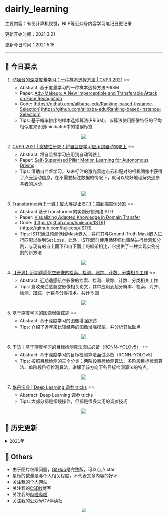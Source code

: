 # dairly_learning
主要内容：有关计算机视觉，NLP等公众号内容学习笔记日更记录

更新开始时间：2021.3.21

更新今日时间：2021.5.15

------



## :paperclip:  今日要点

1. [防噪音的深度度量学习：一种样本选择方法 | CVPR 2021](https://mp.weixin.qq.com/s/3quosMbKXUTlE9LJjo4yqA)         :star::star:
   - Abstract: 基于度量学习的一种样本选择方法PRISM
   - Paper: [Adv-Makeup: A New Imperceptible and Transferable Attack on Face Recognition](https://arxiv.org/abs/2103.16047)
   - Code: [https://github.com/alibaba-edu/Ranking-based-Instance-Selection](https://github.com/alibaba-edu/Ranking-based-Instance-Selection)
   - Tips:  基于概率排序的样本选择算法(PRISM)，该算法使用图像特征的平均相似度来识别minibatch中的错误标签

<div align=center><img src="https://mmbiz.qpic.cn/mmbiz_png/cNFA8C0uVPtjP7hWWwrYXSI1Ziay6RER0bgsuRdJOTyq2nNr9fE70mXBaCnttoBNp32xhAITHWs2shFbLTrrjJg/640?wx_fmt=png&tp=webp&wxfrom=5&wx_lazy=1&wx_co=1" style='zoom:100%'>
</div>


2. [CVPR 2021 | 突破性研究！将自监督学习应用到自动驾驶上](https://mp.weixin.qq.com/s/0nnLJlyHks2xxrXEEMW2bw)       :star::star:
   - Abstract: 将自监督学习应用到自动驾驶上
   - Paper: [Self-Supervised Pillar Motion Learning for Autonomous Driving](https://arxiv.org/pdf/2104.08683.pdf)
   - Tips: 借助自监督学习，从未标注的激光雷达点云和配对的相机图像中获得了点云运动信息，在不需要标注数据的情况下，就可以较好地理解交通参与者的运动

<div align=center><img src="https://mmbiz.qpic.cn/mmbiz_png/yNnalkXE7oXBb7f7QQE6EiaCB0F6AvkuvdDKbINGRvKcwExlic6qpG2fwibFVLzibtlFdc8Z6MaWY9uJYgBJaPnzSg/640?wx_fmt=png&tp=webp&wxfrom=5&wx_lazy=1&wx_co=1" style='zoom:100%'>
</div>

3. [Transformer再下一城！厦大等提出ISTR：端到端实例分割](https://mp.weixin.qq.com/s/A68C5nJpRyvOyNdqA7ugXg)       :star::star:
   - Abstract:基于Transformer的实例分割网络ISTR
   - Paper: [Visualizing Adapted Knowledge in Domain Transfer](https://arxiv.org/abs/2105.00637)
   - Code: [https://github.com/hujiecpp/ISTR](https://github.com/hujiecpp/ISTR)
   - Tips: ISTR通过预测低维Mask嵌入，并将其与Ground-Truth Mask嵌入进行匹配以得到Set Loss。此外，ISTR同时使用循环细化策略进行检测和分割，与现有的自上而下和自下而上的框架相比，它提供了一种实现实例分割的新方法

<div align=center><img src="https://mmbiz.qpic.cn/mmbiz_png/5ooHoYt0tgnYxOhj3Lv6ic5v8dIXmvkGAqjmhZ6CXFkIBIcQvDhSrlibNqPa5cPdnlByNrJ9ylicO4Z0hCgP0w92Q/640?wx_fmt=png&tp=webp&wxfrom=5&wx_lazy=1&wx_co=1" style='zoom:100%'>
</div>


4. [【开源】近期遥感航空影像的检索、检测、跟踪、计数、分类相关工作](https://mp.weixin.qq.com/s/efXHdqaH-tSfWbHzN4ETNg)       :star::star:
   - Abstract:  近期遥感航空影像的检索、检测、跟踪、计数、分类相关工作
   - Tips: 篇收录遥感航空影像相关论文，其中应用到超分辨率、检索、对齐、检测、跟踪、计数与分类技术。共计 5 篇

<div align=center><img src="https://mmbiz.qpic.cn/mmbiz_jpg/BJbRvwibeSTuU9YlDSSonMFSuG7nVFaCtlKpgO3aK5f28V4GbXoyfxcGnUWDAfhYs18owJbRqeBaD5BPYpL9jIg/640?wx_fmt=jpeg&tp=webp&wxfrom=5&wx_lazy=1&wx_co=1" style='zoom:100%'>
</div>


5. [基于深度学习的图像增强综述](https://mp.weixin.qq.com/s/OfJ5_0N3h6mDC8OCdZ1qxA)       :star::star:
   - Abstract: 基于深度学习的图像增强综述
   - Tips: 介绍了近年来比较经典的图像增强模型，并分析其优缺点

<div align=center><img src="https://mmbiz.qpic.cn/sz_mmbiz_jpg/gYUsOT36vfoWYOCGVnicMKNNr6rFU8ALquozDZXtxPxkgQiclMwVTsoTRWwibJ2dwDMGicPaySfjP4bMYPcpzewbxQ/640?wx_fmt=jpeg&tp=webp&wxfrom=5&wx_lazy=1&wx_co=1" style='zoom:100%'>
</div>

6. [干货｜基于深度学习的目标检测算法面试必备（RCNN~YOLOv5）](https://mp.weixin.qq.com/s/ZpE7a6xrG8eqBEnEGbI-fg)       :star::star:
   - Abstract: 基于深度学习的目标检测算法面试必备（RCNN~YOLOv5）
   - Tips:  按照目标检测的三个分类：两阶段目标检测算法、多阶段目标检测算法、单阶段目标检测算法，讲解了该方向下各目标检测算法的特点。

<div align=center><img src="https://mmbiz.qpic.cn/sz_mmbiz_jpg/gYUsOT36vfpoNPRibFklKkeenx5mob3viace7l9TSt14Y1n4QmsJ3ibynsIXq1FnlSZxUyiaDfyYyEmFrh20oANADw/640?wx_fmt=jpeg&tp=webp&wxfrom=5&wx_lazy=1&wx_co=1" style='zoom:100%'>
</div>

7. [炼丹宝典 | Deep Learning 调参 tricks](https://mp.weixin.qq.com/s/u21XnUOgrbuzqXWnZp0BaQ)       :star::star:
   - Abstract: Deep Learning 调参 tricks
   - Tips: 大部分都是常规操作，但都是很多实用的调参技巧

<div align=center><img src="https://mmbiz.qpic.cn/mmbiz_png/DHibuUfpZvQfzTJj9E6KAqeYmeoPQKU2IbOOqVBQx6WFUrGx3ImosNSlibttTryAfEcxR6iaiaptocK7iavjGQhbkoA/640?wx_fmt=png&tp=webp&wxfrom=5&wx_lazy=1&wx_co=1" style='zoom:100%'>
</div>

## 


## :paperclip:  历史更新

<pre><details><summary>2021年</summary>
<details><summary>3月</summary>
    1. <a href="notes/202103/0321.md" target="_blank">公众号内容拓展学习笔记（2021.3.21）</a>
    2. <a href="notes/202103/0322.md" target="_blank">公众号内容拓展学习笔记（2021.3.22）</a>
    3. <a href="notes/202103/0323.md" target="_blank">公众号内容拓展学习笔记（2021.3.23）</a>
    4. <a href="notes/202103/0324.md" target="_blank">公众号内容拓展学习笔记（2021.3.24）</a>
    5. <a href="notes/202103/0325.md" target="_blank">公众号内容拓展学习笔记（2021.3.25）</a>
    6. <a href="notes/202103/0326.md" target="_blank">公众号内容拓展学习笔记（2021.3.26）</a>
    7. <a href="notes/202103/0327.md" target="_blank">公众号内容拓展学习笔记（2021.3.27）</a>
    8. <a href="notes/202103/0328.md" target="_blank">公众号内容拓展学习笔记（2021.3.28）</a>
    9. <a href="notes/202103/0329.md" target="_blank">公众号内容拓展学习笔记（2021.3.29）</a>
    10. <a href="notes/202103/0330.md" target="_blank">公众号内容拓展学习笔记（2021.3.30）</a>
    11. <a href="notes/202103/0331.md" target="_blank">公众号内容拓展学习笔记（2021.3.31）</a>
</details>
<details><summary>4月</summary>
    1. <a href="notes/202104/0401.md" target="_blank">公众号内容拓展学习笔记（2021.4.1）</a>
    2. <a href="notes/202104/0402.md" target="_blank">公众号内容拓展学习笔记（2021.4.2）</a>
    3. <a href="notes/202104/0403.md" target="_blank">公众号内容拓展学习笔记（2021.4.3）</a>
    4. <a href="notes/202104/0404.md" target="_blank">公众号内容拓展学习笔记（2021.4.4）</a>
    5. <a href="notes/202104/0405.md" target="_blank">公众号内容拓展学习笔记（2021.4.5）</a>
    6. <a href="notes/202104/0406.md" target="_blank">公众号内容拓展学习笔记（2021.4.6）</a>
    7. <a href="notes/202104/0407.md" target="_blank">公众号内容拓展学习笔记（2021.4.7）</a>
    8. <a href="notes/202104/0408.md" target="_blank">公众号内容拓展学习笔记（2021.4.8）</a>
    9. <a href="notes/202104/0409.md" target="_blank">公众号内容拓展学习笔记（2021.4.9）</a>
    10. <a href="notes/202104/0410.md" target="_blank">公众号内容拓展学习笔记（2021.4.10）</a>
    11. <a href="notes/202104/0411.md" target="_blank">公众号内容拓展学习笔记（2021.4.11）</a>
    12. <a href="notes/202104/0412.md" target="_blank">公众号内容拓展学习笔记（2021.4.12）</a>
    13. <a href="notes/202104/0413.md" target="_blank">公众号内容拓展学习笔记（2021.4.13）</a>
    14. <a href="notes/202104/0414.md" target="_blank">公众号内容拓展学习笔记（2021.4.14）</a>
    15. <a href="notes/202104/0415.md" target="_blank">公众号内容拓展学习笔记（2021.4.15）</a>
    16. <a href="notes/202104/0416.md" target="_blank">公众号内容拓展学习笔记（2021.4.16）</a>
    17. <a href="notes/202104/0417.md" target="_blank">公众号内容拓展学习笔记（2021.4.17）</a>
    18. <a href="notes/202104/0418.md" target="_blank">公众号内容拓展学习笔记（2021.4.18）</a>
    19. <a href="notes/202104/0419.md" target="_blank">公众号内容拓展学习笔记（2021.4.19）</a>
    20. <a href="notes/202104/0420.md" target="_blank">公众号内容拓展学习笔记（2021.4.20）</a>
    21. <a href="notes/202104/0421.md" target="_blank">公众号内容拓展学习笔记（2021.4.21）</a>
    22. <a href="notes/202104/0422.md" target="_blank">公众号内容拓展学习笔记（2021.4.22）</a>
    23. <a href="notes/202104/0423.md" target="_blank">公众号内容拓展学习笔记（2021.4.23）</a>
    24. <a href="notes/202104/0424.md" target="_blank">公众号内容拓展学习笔记（2021.4.24）</a>
    25. <a href="notes/202104/0425.md" target="_blank">公众号内容拓展学习笔记（2021.4.25）</a>
    26. <a href="notes/202104/0426.md" target="_blank">公众号内容拓展学习笔记（2021.4.26）</a>
    27. <a href="notes/202104/0427.md" target="_blank">公众号内容拓展学习笔记（2021.4.27）</a>
    28. <a href="notes/202104/0428.md" target="_blank">公众号内容拓展学习笔记（2021.4.28）</a>
    29. <a href="notes/202104/0429.md" target="_blank">公众号内容拓展学习笔记（2021.4.29）</a>
    30. <a href="notes/202104/0430.md" target="_blank">公众号内容拓展学习笔记（2021.4.30）</a>
</details>
<details><summary>5月</summary>
    1. <a href="notes/202105/0501.md" target="_blank">公众号内容拓展学习笔记（2021.5.1）</a>
    2. <a href="notes/202105/0502.md" target="_blank">公众号内容拓展学习笔记（2021.5.2）</a>
    3. <a href="notes/202105/0503.md" target="_blank">公众号内容拓展学习笔记（2021.5.3）</a>
    4. <a href="notes/202105/0504.md" target="_blank">公众号内容拓展学习笔记（2021.5.4）</a>
    5. <a href="notes/202105/0505.md" target="_blank">公众号内容拓展学习笔记（2021.5.5）</a>
    6. <a href="notes/202105/0506.md" target="_blank">公众号内容拓展学习笔记（2021.5.6）</a>
    7. <a href="notes/202105/0507.md" target="_blank">公众号内容拓展学习笔记（2021.5.7）</a>
    8. <a href="notes/202105/0508.md" target="_blank">公众号内容拓展学习笔记（2021.5.8）</a>
    9. <a href="notes/202105/0509.md" target="_blank">公众号内容拓展学习笔记（2021.5.9）</a>
    10. <a href="notes/202105/05010.md" target="_blank">公众号内容拓展学习笔记（2021.5.10）</a>
    11. <a href="notes/202105/05011.md" target="_blank">公众号内容拓展学习笔记（2021.5.11）</a>
    12. <a href="notes/202105/05012.md" target="_blank">公众号内容拓展学习笔记（2021.5.12）</a>
    13. <a href="notes/202105/05013.md" target="_blank">公众号内容拓展学习笔记（2021.5.13）</a>
    14. <a href="notes/202105/05014.md" target="_blank">公众号内容拓展学习笔记（2021.5.14）</a>
    15. <a href="notes/202105/05015.md" target="_blank">公众号内容拓展学习笔记（2021.5.15）</a>
</details>
</pre>




## :paperclip:  Others

- 由于图片权限问题，[GitHub](https://github.com/xiaoxuebajie/dairly_learning)是完整版，可以点点 star
- 星标的数量是与个人相关程度，不代表文章内容的好坏
- 关注我的[个人网站](http://www.cvbds.cn/)
- 关注我的[CSDN](https://blog.csdn.net/xiaoxuebajie)博客
- 关注我的[哔哩哔哩](https://space.bilibili.com/424394389)
- 关注我的公众号CV伴读社

<div align=center><img src="https://img-blog.csdnimg.cn/202005031406335.jpg" style='zoom:80%'>
</div>
